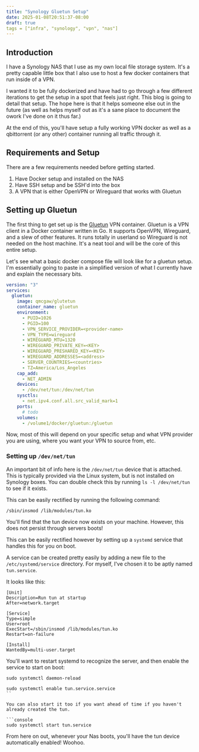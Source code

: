```yaml
---
title: "Synology Gluetun Setup"
date: 2025-01-08T20:51:37-08:00
draft: true
tags = ["infra", "synology", "vpn", "nas"]
---
```


## Introduction
I have a Synology NAS that I use as my own local file storage system. It's a pretty capable little box that I also use to host a few docker containers that run inside of a VPN.

I wanted it to be fully dockerized and have had to go through a few different iterations to get the setup in a spot that feels just right. This blog is going to detail that setup. The hope here is that it helps someone else out in the future (as well as helps myself out as it's a sane place to document the owork I've done on it thus far.)

At the end of this, you'll have setup a fully working VPN docker as well as a qbittorrent (or any other) container running all traffic through it.

## Requirements and Setup

There are a few requirements needed before getting started.

1. Have Docker setup and installed on the NAS
2. Have SSH setup and be SSH'd into the box
3. A VPN that is either OpenVPN or Wireguard that works with Gluetun

## Setting up Gluetun

The first thing to get set up is the [Gluetun](https://github.com/qdm12/gluetun) VPN container.
Gluetun is a VPN client in a Docker container written in Go. It supports OpenVPN, Wireguard, and a slew of other features. It runs totally in userland so Wireguard is not needed on the host machine. It's a neat tool and will be the core of this entire setup.

Let's see what a basic docker compose file will look like for a gluetun setup.
I'm essentially going to paste in a simplified version of what I currently have and explain the necessary bits.

```yaml
version: "3"
services:
  gluetun:
    image: qmcgaw/glutetun
    container_name: gluetun
    environment:
      - PUID=1026
      - PGID=100
      - VPN_SERVICE_PROVIDER=<provider-name>
      - VPN_TYPE=wireguard
      - WIREGUARD_MTU=1320
      - WIREGUARD_PRIVATE_KEY=<KEY>
      - WIREGUARD_PRESHARED_KEY=<KEY>
      - WIREGUARD_ADDRESSES=<address>
      - SERVER_COUNTRIES=<countries>
      - TZ=America/Los_Angeles
    cap_add:
      - NET_ADMIN
    devices:
      - /dev/net/tun:/dev/net/tun
    sysctls:
      - net.ipv4.conf.all.src_valid_mark=1
    ports:
      # todo
    volumes:
      - /volume1/docker/gluetun:/gluetun
```
Now, most of this will depend on your specific setup and what VPN provider you are using, where you want your VPN to source from, etc. 

### Setting up `/dev/net/tun`
An important bit of info here is the `/dev/net/tun` device that is attached. This is typically provided via the Linux system, but is not installed on Synology boxes.
You can double check this by running `ls -l /dev/net/tun` to see if it exists.

This can be easily rectified by running the following command:

```console
/sbin/insmod /lib/modules/tun.ko
```
You'll find that the tun device now exists on your machine. However, this does not persist through servers boots!

This can be easily rectified however by setting up a `systemd` service that handles this for you on boot.

A service can be created pretty easily by adding a new file to the `/etc/systemd/service` directory. For myself, I've chosen it to be aptly named `tun.service`.

It looks like this:

```
[Unit]
Description=Run tun at startup
After=network.target

[Service]
Type=simple
User=root
ExecStart=/sbin/insmod /lib/modules/tun.ko
Restart=on-failure

[Install]
WantedBy=multi-user.target
``` 

You'll want to restart systemd to recognize the server, and then enable the service to start on boot:

```conosle
sudo systemctl daemon-reload

sudo systemctl enable tun.service.service
``

You can also start it too if you want ahead of time if you haven't already created the tun.

```console
sudo systemctl start tun.service
```
From here on out, whenever your Nas boots, you'll have the tun device automatically enabled! Woohoo.





